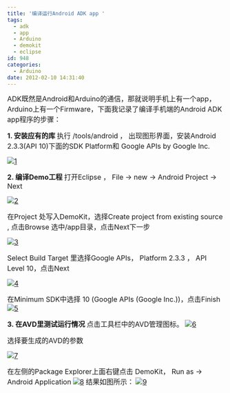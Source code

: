 ```yaml
---
title: '编译运行Android ADK app '
tags:
  - adk
  - app
  - Arduino
  - demokit
  - eclipse
id: 948
categories:
  - Arduino
date: 2012-02-10 14:31:40
---
```


<span style="font-size: medium;">ADK既然是Android和Arduino的通信，那就说明手机上有一个app，Arduino上有一个Firmware，下面我记录了编译手机端的Android ADK app程序的步骤：</span>

<span style="font-size: medium;">**1\. 安装应有的库**</span>
<span style="font-size: medium;"> 执行 /tools/android</span>
<span style="font-size: medium;"> ， 出现图形界面，安装Android 2.3.3(API 10)下面的SDK Platform和 Google APIs by Google Inc.</span>

<span style="font-size: medium;">[![](http://intijk.com/wp-content/uploads/2012/02/110.png "1")](http://intijk.com/wp-content/uploads/2012/02/110.png)</span>

<span style="font-size: medium;">**2\. 编译Demo工程**</span>
<span style="font-size: medium;"> 打开Eclipse ， File → new → Android Project → Next</span>

<span style="font-size: medium;">[![](http://intijk.com/wp-content/uploads/2012/02/210.png "2")](http://intijk.com/wp-content/uploads/2012/02/210.png)</span>

<span style="font-size: medium;">在Project 处写入DemoKit，选择Create project from existing source , 点击Browse 选中/app目录，点击Next下一步</span>

<span style="font-size: medium;">[![](http://intijk.com/wp-content/uploads/2012/02/32.png "3")](http://intijk.com/wp-content/uploads/2012/02/32.png)</span>

<span style="font-size: medium;">Select Build Target 里选择Google APIs， Platform 2.3.3 ， API Level 10，点击Next</span>

<span style="font-size: medium;">[![](http://intijk.com/wp-content/uploads/2012/02/41.png "4")](http://intijk.com/wp-content/uploads/2012/02/41.png)</span>

<span style="font-size: medium;">在Minimum SDK中选择 10 (Google APIs (Google Inc.))，点击Finish</span>
<span style="font-size: medium;"> [![](http://intijk.com/wp-content/uploads/2012/02/51.png "5")](http://intijk.com/wp-content/uploads/2012/02/51.png)</span>

<span style="font-size: medium;">**3\. 在AVD里测试运行情况**</span>
<span style="font-size: medium;"> 点击工具栏中的AVD管理图标。</span>
<span style="font-size: medium;"> [![](http://intijk.com/wp-content/uploads/2012/02/61.png "6")](http://intijk.com/wp-content/uploads/2012/02/61.png)</span>

<span style="font-size: medium;">选择要生成的AVD的参数</span>

<span style="font-size: medium;">[![](http://intijk.com/wp-content/uploads/2012/02/71.png "7")](http://intijk.com/wp-content/uploads/2012/02/71.png)</span>

<span style="font-size: medium;">在左侧的Package Explorer上面右键点击 DemoKit， Run as → Android Application</span>
<span style="font-size: medium;"> [![](http://intijk.com/wp-content/uploads/2012/02/81.png "8")](http://intijk.com/wp-content/uploads/2012/02/81.png)</span>
<span style="font-size: medium;"> 结果如图所示：</span>
<span style="font-size: medium;"> [![](http://intijk.com/wp-content/uploads/2012/02/91.png "9")](http://intijk.com/wp-content/uploads/2012/02/91.png)</span>
